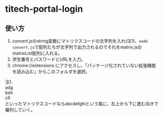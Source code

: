 # titech-portal-login

## 使い方
1. convert.jsのstring変数にマトリクスコードの文字列を入れ(注1)、`node convert.js`で配列たちが文字列で出力されるのでそれをmatrix.jsのmatrixList配列に入れる。
1. 学生番号とパスワードとURLを入力。
1. chrome://extensions にアクセスし、「パッケージ化されていない拡張機能を読み込む」からこのフォルダを選択。

注1.  
adg  
beh  
cfi  
といったマトリクスコードならabcdefghiという風に、左上から下に進む向きで羅列していく。
